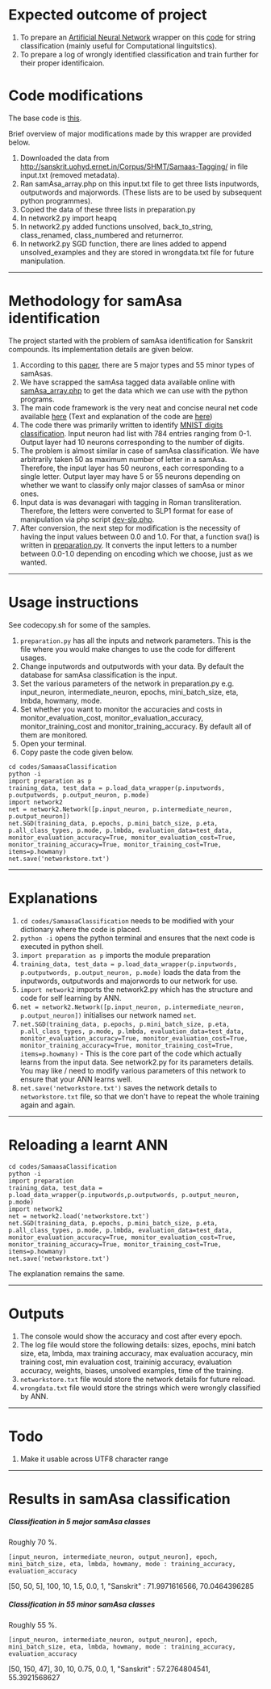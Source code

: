 # Expected outcome of project

1. To prepare an [Artificial Neural Network](http://neuralnetworksanddeeplearning.com/) wrapper on this [code](https://github.com/mnielsen/neural-networks-and-deep-learning) for string classification (mainly useful for Computational linguitstics).
2. To prepare a log of wrongly identified classification and train further for their proper identificaion.


# Code modifications

The base code is [this](https://github.com/mnielsen/neural-networks-and-deep-learning/).

Brief overview of major modifications made by this wrapper are provided below.

1. Downloaded the data from http://sanskrit.uohyd.ernet.in/Corpus/SHMT/Samaas-Tagging/ in file input.txt (removed metadata).
2. Ran samAsa_array.php on this input.txt file to get three lists inputwords, outputwords and majorwords. (These lists are to be used by subsequent python programmes).
3. Copied the data of these three lists in preparation.py
4. In network2.py import heapq
7. In network2.py added functions unsolved, back_to_string, class_renamed, class_numbered and returnerror.
8. In network2.py SGD function, there are lines added to append unsolved_examples and they are stored in wrongdata.txt file for future manipulation.

-----

# Methodology for samAsa identification

The project started with the problem of samAsa identification for Sanskrit compounds. Its implementation details are given below.

1. According to this [paper](http://sanskrit.uohyd.ernet.in/Corpus/samAsaTagging-guide-lines.pdf), there are 5 major types and 55 minor types of samAsas.
2. We have scrapped the samAsa tagged data available online with [samAsa_array.php](https://github.com/drdhaval2785/SamaasaClassification/blob/master/samAsa_array.php) to get the data which we can use with the python programs.
3. The main code framework is the very neat and concise neural net code available [here](https://github.com/mnielsen/neural-networks-and-deep-learning/) (Text and explanation of the code are [here](http://neuralnetworksanddeeplearning.com/chap3.html))
4. The code there was primarily written to identify [MNIST digits classification](http://yann.lecun.com/exdb/mnist/). Input neuron had list with 784 entries ranging from 0-1. Output layer had 10 neurons corresponding to the number of digits. 
5. The problem is almost similar in case of samAsa classification. We have arbitrarily taken 50 as maximum number of letter in a samAsa. Therefore, the input layer has 50 neurons, each corresponding to a single letter. Output layer may have 5 or 55 neurons depending on whether we want to classify only major classes of samAsa or minor ones.
6. Input data is was devanagari with tagging in Roman transliteration. Therefore, the letters were converted to SLP1 format for ease of manipulation via php script [dev-slp.php](https://github.com/drdhaval2785/SamaasaClassification/blob/master/dev-slp.php).
7. After conversion, the next step for modification is the necessity of having the input values between 0.0 and 1.0. For that, a function sva() is written in [preparation.py](https://github.com/drdhaval2785/SamaasaClassification/blob/master/preparation.py). It converts the input letters to a number between 0.0-1.0 depending on encoding which we choose, just as we wanted.

-----

# Usage instructions

See codecopy.sh for some of the samples.

1. `preparation.py` has all the inputs and network parameters. This is the file where you would make changes to use the code for different usages.
2. Change inputwords and outputwords with your data. By default the database for samAsa classification is the input.
3. Set the various parameters of the network in preparation.py e.g. input_neuron, intermediate_neuron, epochs, mini_batch_size, eta, lmbda, howmany, mode.
4. Set whether you want to monitor the accuracies and costs in monitor_evaluation_cost, monitor_evaluation_accuracy, monitor_training_cost and monitor_training_accuracy. By default all of them are monitored.
5. Open your terminal.
6. Copy paste the code given below.
```
cd codes/SamaasaClassification
python -i
import preparation as p
training_data, test_data = p.load_data_wrapper(p.inputwords, p.outputwords, p.output_neuron, p.mode)
import network2
net = network2.Network([p.input_neuron, p.intermediate_neuron, p.output_neuron])
net.SGD(training_data, p.epochs, p.mini_batch_size, p.eta, p.all_class_types, p.mode, p.lmbda, evaluation_data=test_data, monitor_evaluation_accuracy=True, monitor_evaluation_cost=True, monitor_training_accuracy=True, monitor_training_cost=True, items=p.howmany)
net.save('networkstore.txt')
```

-----

# Explanations

1. `cd codes/SamaasaClassification` needs to be modified with your dictionary where the code is placed.
2. `python -i` opens the python terminal and ensures that the next code is executed in python shell.
3. `import preparation as p` imports the module preparation
4. `training_data, test_data = p.load_data_wrapper(p.inputwords, p.outputwords, p.output_neuron, p.mode)` loads the data from the inputwords, outputwords and majorwords to our network for use.
5. `import network2` imports the network2.py which has the structure and code for self learning by ANN.
6. `net = network2.Network([p.input_neuron, p.intermediate_neuron, p.output_neuron])` initialises our network named `net`.
7. `net.SGD(training_data, p.epochs, p.mini_batch_size, p.eta, p.all_class_types, p.mode, p.lmbda, evaluation_data=test_data, monitor_evaluation_accuracy=True, monitor_evaluation_cost=True, monitor_training_accuracy=True, monitor_training_cost=True, items=p.howmany)` - This is the core part of the code which actually learns from the input data. See network2.py for its parameters details. You may like / need to modify various parameters of this network to ensure that your ANN learns well.
8. `net.save('networkstore.txt')` saves the network details to `networkstore.txt` file, so that we don't have to repeat the whole training again and again.

-----

# Reloading a learnt ANN

```
cd codes/SamaasaClassification
python -i
import preparation
training_data, test_data = p.load_data_wrapper(p.inputwords,p.outputwords, p.output_neuron, p.mode)
import network2
net = network2.load('networkstore.txt')
net.SGD(training_data, p.epochs, p.mini_batch_size, p.eta, p.all_class_types, p.mode, p.lmbda, evaluation_data=test_data, monitor_evaluation_accuracy=True, monitor_evaluation_cost=True, monitor_training_accuracy=True, monitor_training_cost=True, items=p.howmany)
net.save('networkstore.txt')
```

The explanation remains the same.

-----

# Outputs

1. The console would show the accuracy and cost after every epoch.
2. The log file would store the following details: sizes, epochs, mini batch size, eta, lmbda, max training accuracy, max evaluation accuracy, min training cost, min evaluation cost, traininig accuracy, evaluation accuracy, weights, biases, unsolved examples, time of the training.
3. `networkstore.txt` file would store the network details for future reload.
4. `wrongdata.txt` file would store the strings which were wrongly classified by ANN.

-----

# Todo

1. Make it usable across UTF8 character range

-----

# Results in samAsa classification

##### Classification in 5 major samAsa classes

Roughly 70 %.

`[input_neuron, intermediate_neuron, output_neuron], epoch, mini_batch_size, eta, lmbda, howmany, mode : training_accuracy, evaluation_accuracy`

[50, 50, 5], 100, 10, 1.5, 0.0, 1, "Sanskrit" : 71.9971616566, 70.0464396285

##### Classification in 55 minor samAsa classes

Roughly 55 %.

`[input_neuron, intermediate_neuron, output_neuron], epoch, mini_batch_size, eta, lmbda, howmany, mode : training_accuracy, evaluation_accuracy`

[50, 150, 47], 30, 10, 0.75, 0.0, 1, "Sanskrit" : 57.2764804541, 55.3921568627
